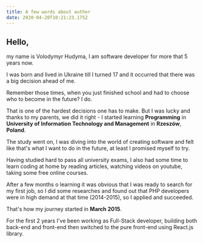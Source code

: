 ```yaml
---
title: A few words about author
date: 2020-04-20T10:21:23.175Z
---
```

## Hello,

my name is Volodymyr Hudyma, I am software developer for more that 5 years now. 

I was born and lived in Ukraine till I turned 17 and it occurred that there was a big decision ahead of me.

Remember those times, when you just finished school and had to choose who to become in the future? I do. 

That is one of the hardest decisions one has to make. But I was lucky and thanks to my parents, we did it right - I started learning **Programming** in **University of Information Technology and Management** in **Rzeszów**, **Poland**.

The study went on, I was diving into the world of creating software and felt like that's what I want to do in the future, at least I promised myself to try.

Having studied hard to pass all university exams, I also had some time to learn coding at home by reading articles, watching videos on youtube, taking some free online courses.

After a few months o learning it was obvious that I was ready to search for my first job, so I did some researches and found out that PHP developers were in high demand at that time (2014-2015), so I applied and succeeded.

That's how my journey started in **March 2015**.

For the first 2 years I've been working as Full-Stack developer, building both back-end and front-end then switched to the pure front-end using React.js library.